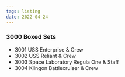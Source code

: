 ```yaml
---
tags: listing
date: 2022-04-24
---
```

### 3000 Boxed Sets

- 3001 USS Enterprise & Crew
- 3002 USS Reliant & Crew
- 3003 Space Laboratory Regula One & Staff
- 3004 Klingon Battlecruiser & Crew 
